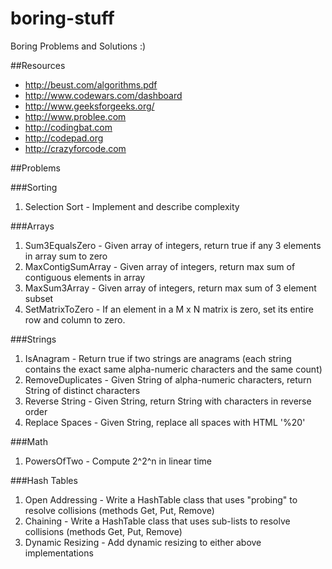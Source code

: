 boring-stuff
==================

Boring Problems and Solutions :)

##Resources
- http://beust.com/algorithms.pdf
- http://www.codewars.com/dashboard
- http://www.geeksforgeeks.org/
- http://www.problee.com
- http://codingbat.com
- http://codepad.org
- http://crazyforcode.com

##Problems

###Sorting

1. Selection Sort - Implement and describe complexity

###Arrays

1. Sum3EqualsZero - Given array of integers, return true if any 3 elements in array sum to zero
2. MaxContigSumArray - Given array of integers, return max sum of contiguous elements in array
3. MaxSum3Array - Given array of integers, return max sum of 3 element subset
4. SetMatrixToZero - If an element in a M x N matrix is zero, set its entire row and column to zero.

###Strings

1. IsAnagram - Return true if two strings are anagrams (each string contains the exact same alpha-numeric characters and the same count)
2. RemoveDuplicates - Given String of alpha-numeric characters, return String of distinct characters
3. Reverse String - Given String, return String with characters in reverse order
4. Replace Spaces - Given String, replace all spaces with HTML '%20'

###Math

1. PowersOfTwo - Compute 2^2^n in linear time

###Hash Tables

1. Open Addressing - Write a HashTable class that uses "probing" to resolve collisions (methods Get, Put, Remove)
2. Chaining - Write a HashTable class that uses sub-lists to resolve collisions (methods Get, Put, Remove)
3. Dynamic Resizing - Add dynamic resizing to either above implementations